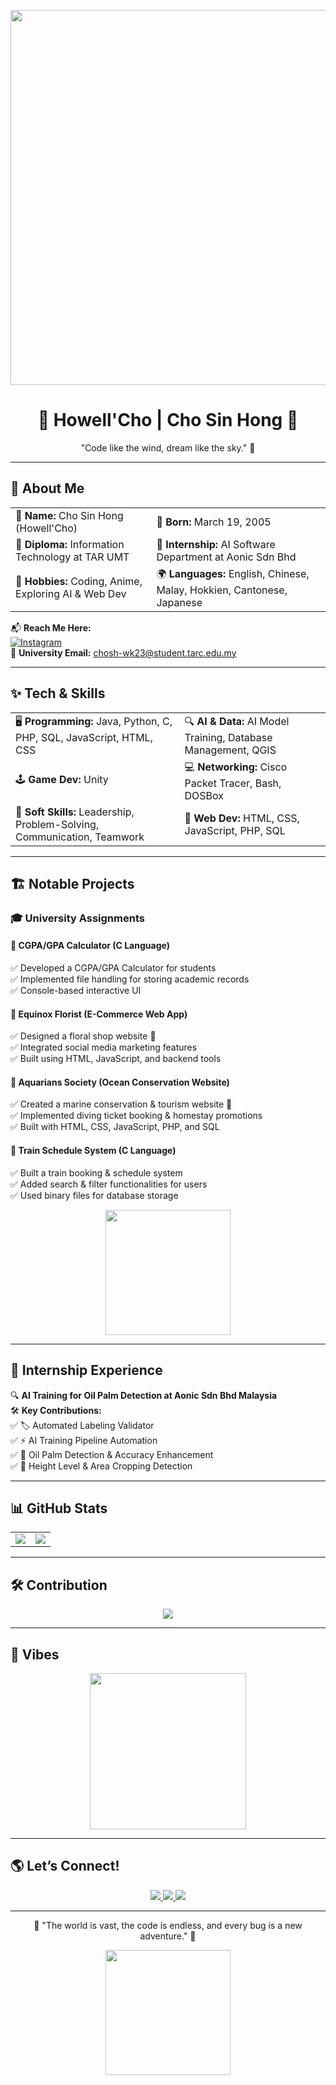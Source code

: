 <!-- Header -->
<p align="center">
  <img src="https://media2.giphy.com/media/N3yLGQ1oMYfGU/giphy.gif" width="600"/>
</p>

<h1 align="center">🌿 Howell'Cho | Cho Sin Hong 🌿</h1>
<p align="center">"Code like the wind, dream like the sky." 🍃</p>

---

## 🌱 About Me  
<table>
  <tr>
    <td>🏡 <b>Name:</b> Cho Sin Hong (Howell'Cho)</td>
    <td>🎂 <b>Born:</b> March 19, 2005</td>
  </tr>
  <tr>
    <td>🏫 <b>Diploma:</b> Information Technology at TAR UMT</td>
    <td>💼 <b>Internship:</b> AI Software Department at Aonic Sdn Bhd</td>
  </tr>
  <tr>
    <td>🎨 <b>Hobbies:</b> Coding, Anime, Exploring AI & Web Dev</td>
    <td>🌍 <b>Languages:</b> English, Chinese, Malay, Hokkien, Cantonese, Japanese</td>
  </tr>
</table>

📬 **Reach Me Here:**  
[![Instagram](https://img.shields.io/badge/Instagram-HowellCho-purple?style=for-the-badge&logo=instagram)](https://www.instagram.com/howellcho/)  
📩 **University Email:** [chosh-wk23@student.tarc.edu.my](mailto:chosh-wk23@student.tarc.edu.my)  

---

## ✨ Tech & Skills  
<table>
  <tr>
    <td>🖥 <b>Programming:</b> Java, Python, C, PHP, SQL, JavaScript, HTML, CSS</td>
    <td>🔍 <b>AI & Data:</b> AI Model Training, Database Management, QGIS</td>
  </tr>
  <tr>
    <td>🕹 <b>Game Dev:</b> Unity</td>
    <td>💻 <b>Networking:</b> Cisco Packet Tracer, Bash, DOSBox</td>
  </tr>
  <tr>
    <td>🌱 <b>Soft Skills:</b> Leadership, Problem-Solving, Communication, Teamwork</td>
    <td>🎯 <b>Web Dev:</b> HTML, CSS, JavaScript, PHP, SQL</td>
  </tr>
</table>

---

## 🏗️ Notable Projects  

### 🎓 University Assignments  

#### 🌟 CGPA/GPA Calculator (C Language)  
✅ Developed a CGPA/GPA Calculator for students  
✅ Implemented file handling for storing academic records  
✅ Console-based interactive UI  

#### 🌸 Equinox Florist (E-Commerce Web App)  
✅ Designed a floral shop website 🌺  
✅ Integrated social media marketing features  
✅ Built using HTML, JavaScript, and backend tools  

#### 🌊 Aquarians Society (Ocean Conservation Website)  
✅ Created a marine conservation & tourism website 🐠  
✅ Implemented diving ticket booking & homestay promotions  
✅ Built with HTML, CSS, JavaScript, PHP, and SQL  

#### 🚆 Train Schedule System (C Language)  
✅ Built a train booking & schedule system  
✅ Added search & filter functionalities for users  
✅ Used binary files for database storage  

<p align="center">
  <img src="https://media1.giphy.com/media/v1.Y2lkPTc5MGI3NjExdnR1dGFoeDg3aHRjc3NmbDQ2MWZiYmZubm42ZXg5b3R2Z3owcjcydSZlcD12MV9pbnRlcm5hbF9naWZfYnlfaWQmY3Q9Zw/S5uMJDmtnATLbjjw3h/giphy.gif" width="200"/>
</p>

---

## 🤖 Internship Experience  
🔍 **AI Training for Oil Palm Detection at Aonic Sdn Bhd Malaysia**  
🛠 **Key Contributions:**  
✅ 🏷️ Automated Labeling Validator  
✅ ⚡ AI Training Pipeline Automation  
✅ 🌾 Oil Palm Detection & Accuracy Enhancement  
✅ 📏 Height Level & Area Cropping Detection  

---

## 📊 GitHub Stats  
<table>
  <tr>
    <td>
      <img src="https://github-readme-stats.vercel.app/api?username=ChoSinHong&show_icons=true&theme=calm"/>
    </td>
    <td>
      <img src="https://github-readme-streak-stats.herokuapp.com/?user=ChoSinHong&theme=calm"/>
    </td>
  </tr>
</table>

---

## 🛠 Contribution  
<p align="center">
  <img src="https://github.com/ChoSinHong/ChoSinHong/blob/output/github-contribution-grid-snake.svg"/>
</p>

---

## 🌿 Vibes  
<p align="center">
  <img src="https://media4.giphy.com/media/jIqh3ym2s7GU/giphy.gif" width="250"/>
</p>

---

## 🌎 Let’s Connect!  
<p align="center">
  <a href="https://www.linkedin.com/in/sin-hong-cho-ab9225322">
    <img src="https://img.shields.io/badge/LinkedIn-0077B5?style=for-the-badge&logo=linkedin&logoColor=white"/>
  </a>
  <a href="https://x.com/howellcho61044">
    <img src="https://img.shields.io/badge/Twitter-1DA1F2?style=for-the-badge&logo=twitter&logoColor=white"/>
  </a>
  <a href="mailto:chosh-wk23@student.tarc.edu.my">
    <img src="https://img.shields.io/badge/-Email-D14836?style=for-the-badge&logo=gmail&logoColor=white"/>
  </a>
</p>

---

<p align="center">🍃 "The world is vast, the code is endless, and every bug is a new adventure." 🍃</p>
<p align="center">
  <img src="https://media.giphy.com/media/3o6Zt481isNVuQI1l6/giphy.gif" width="200"/>
</p>
